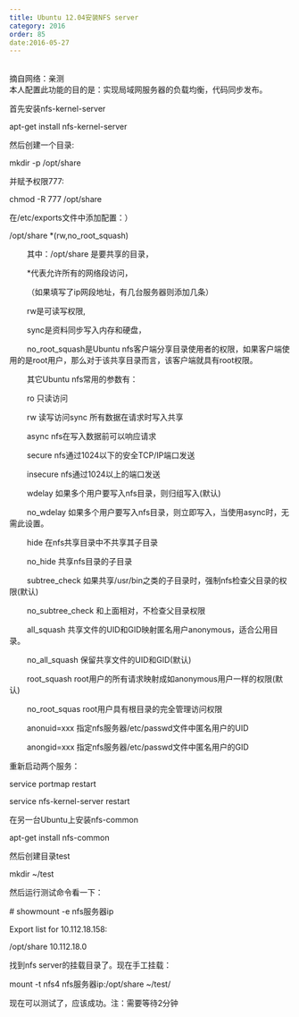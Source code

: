 ```yaml
---
title: Ubuntu 12.04安装NFS server
category: 2016
order: 85
date:2016-05-27
---
```

<br>
摘自网络：亲测<br>
本人配置此功能的目的是：实现局域网服务器的负载均衡，代码同步发布。
<br>
<p>首先安装nfs-kernel-server</p>
<p>&#65279;&#65279;&#65279;&#65279;apt-get install nfs-kernel-server&nbsp; </p>
<p>然后创建一个目录:</p>
<p>mkdir -p /opt/share&nbsp; </p>
<p>并赋予权限777:</p>
<p>chmod -R 777 /opt/share</p>
<p>在/etc/exports文件中添加配置：）</p>
<p>/opt/share *(rw,no_root_squash)&nbsp; </p>
<p>&nbsp;&nbsp;&nbsp;&nbsp;&nbsp;&nbsp;&nbsp;&nbsp;其中：/opt/share   是要共享的目录，</p>
<p>&nbsp;&nbsp;&nbsp;&nbsp;&nbsp;&nbsp;&nbsp;&nbsp;*代表允许所有的网络段访问，</p>
<p>&nbsp;&nbsp;&nbsp;&nbsp;&nbsp;&nbsp;&nbsp;&nbsp;（如果填写了ip网段地址，有几台服务器则添加几条）</p>
<p>&nbsp;&nbsp;&nbsp;&nbsp;&nbsp;&nbsp;&nbsp;&nbsp;rw是可读写权限,</p>
<p>&nbsp;&nbsp;&nbsp;&nbsp;&nbsp;&nbsp;&nbsp;&nbsp;sync是资料同步写入内存和硬盘，</p>
<p>&nbsp;&nbsp;&nbsp;&nbsp;&nbsp;&nbsp;&nbsp;&nbsp;no_root_squash是Ubuntu nfs客户端分享目录使用者的权限，如果客户端使用的是root用户，那么对于该共享目录而言，该客户端就具有root权限。
<p>&nbsp;&nbsp;&nbsp;&nbsp;&nbsp;&nbsp;&nbsp;&nbsp;其它Ubuntu nfs常用的参数有：</p>
<p>&nbsp;&nbsp;&nbsp;&nbsp;&nbsp;&nbsp;&nbsp;&nbsp;ro 只读访问</p>
<p>&nbsp;&nbsp;&nbsp;&nbsp;&nbsp;&nbsp;&nbsp;&nbsp;rw 读写访问sync 所有数据在请求时写入共享</p>
<p>&nbsp;&nbsp;&nbsp;&nbsp;&nbsp;&nbsp;&nbsp;&nbsp;async nfs在写入数据前可以响应请求</p>
<p>&nbsp;&nbsp;&nbsp;&nbsp;&nbsp;&nbsp;&nbsp;&nbsp;secure nfs通过1024以下的安全TCP/IP端口发送</p>
<p>&nbsp;&nbsp;&nbsp;&nbsp;&nbsp;&nbsp;&nbsp;&nbsp;insecure nfs通过1024以上的端口发送</p>
<p>&nbsp;&nbsp;&nbsp;&nbsp;&nbsp;&nbsp;&nbsp;&nbsp;wdelay 如果多个用户要写入nfs目录，则归组写入(默认)</p>
<p>&nbsp;&nbsp;&nbsp;&nbsp;&nbsp;&nbsp;&nbsp;&nbsp;no_wdelay 如果多个用户要写入nfs目录，则立即写入，当使用async时，无需此设置。</p>
<p>&nbsp;&nbsp;&nbsp;&nbsp;&nbsp;&nbsp;&nbsp;&nbsp;hide 在nfs共享目录中不共享其子目录</p>
<p>&nbsp;&nbsp;&nbsp;&nbsp;&nbsp;&nbsp;&nbsp;&nbsp;no_hide 共享nfs目录的子目录</p>
<p>&nbsp;&nbsp;&nbsp;&nbsp;&nbsp;&nbsp;&nbsp;&nbsp;subtree_check 如果共享/usr/bin之类的子目录时，强制nfs检查父目录的权限(默认)</p>
<p>&nbsp;&nbsp;&nbsp;&nbsp;&nbsp;&nbsp;&nbsp;&nbsp;no_subtree_check 和上面相对，不检查父目录权限</p>
<p>&nbsp;&nbsp;&nbsp;&nbsp;&nbsp;&nbsp;&nbsp;&nbsp;all_squash 共享文件的UID和GID映射匿名用户anonymous，适合公用目录。</p>
<p>&nbsp;&nbsp;&nbsp;&nbsp;&nbsp;&nbsp;&nbsp;&nbsp;no_all_squash 保留共享文件的UID和GID(默认)</p>
<p>&nbsp;&nbsp;&nbsp;&nbsp;&nbsp;&nbsp;&nbsp;&nbsp;root_squash root用户的所有请求映射成如anonymous用户一样的权限(默认)</p>
<p>&nbsp;&nbsp;&nbsp;&nbsp;&nbsp;&nbsp;&nbsp;&nbsp;no_root_squas root用户具有根目录的完全管理访问权限</p>
<p>&nbsp;&nbsp;&nbsp;&nbsp;&nbsp;&nbsp;&nbsp;&nbsp;anonuid=xxx 指定nfs服务器/etc/passwd文件中匿名用户的UID</p>
<p>&nbsp;&nbsp;&nbsp;&nbsp;&nbsp;&nbsp;&nbsp;&nbsp;anongid=xxx 指定nfs服务器/etc/passwd文件中匿名用户的GID</p>
<!-- <p>在/etc/hosts.allow中添加配置：</p>
<p>portmap:10.112.18.0/255.255.255.0&nbsp; </p>
<p>在/etc/hosts.deny中添加配置：</p>
<p>portmap:ALL&nbsp; </p> -->
<p>重新启动两个服务：</p>
<p>service portmap restart&nbsp; </p>
<p>service nfs-kernel-server restart</p>
<p>在另一台Ubuntu上安装nfs-common</p>
<p>apt-get install nfs-common&nbsp; </p>
<p>然后创建目录test</p>
<p>mkdir ~/test&nbsp; </p>
<p>然后运行测试命令看一下：</p>
<p># showmount -e nfs服务器ip&nbsp; </p>
<p>Export list for 10.112.18.158:&nbsp; </p>
<p>/opt/share 10.112.18.0&nbsp; </p>
<p>找到nfs server的挂载目录了。现在手工挂载：</p>
<p>mount -t nfs4 nfs服务器ip:/opt/share ~/test/&nbsp; </p>
<p>现在可以测试了，应该成功。<font>注：需要等待2分钟</font></p></div>